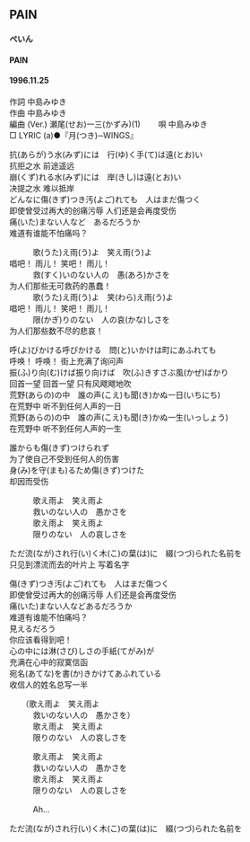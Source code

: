 ## PAIN
#### ぺいん
#### PAIN
#### 1996.11.25 


作詞     中島みゆき　　　　　   
作曲      中島みゆき  　　　   
編曲 (Ver.) 瀬尾(せお)一三(かずみ)(1)　　
唄     中島みゆき    
□ LYRIC (a)●『月(つき)─WINGS』     
   
   
抗(あらが)う水(みず)には　行(ゆ)く手(て)は遠(とお)い   
抗拒之水 前途遥远  
崩(くず)れる水(みず)には　岸(きし)は遠(とお)い   
决提之水 难以抵岸  
どんなに傷(きず)つき汚(よご)れても　人はまだ傷つく   
即使曾受过再大的创痛污辱 人们还是会再度受伤  
痛(いた)まない人など　あるだろうか   
难道有谁能不怕痛吗？  
   
　　　歌(うた)え雨(う)よ　笑え雨(う)よ   
      唱吧！ 雨儿！ 笑吧！ 雨儿！  
　　　救(すく)いのない人の　愚(あろ)かさを   
      为人们那些无可救药的愚蠢！  
　　　歌(うた)え雨(う)よ　笑(わら)え雨(う)よ   
      唱吧！ 雨儿！ 笑吧！ 雨儿！  
　　　限(かぎ)りのない　人の哀(かな)しさを   
      为人们那些数不尽的悲哀！  
   
呼(よ)びかける呼びかける　問(と)いかけは町にあふれても   
呼唤！ 呼唤！ 街上充满了询问声  
振(ふ)り向(む)けば振り向けば　吹(ふ)きすさぶ風(かぜ)ばかり   
回首一望 回首一望 只有风飕飕地吹  
荒野(あらの)の中　誰の声(こえ)も聞(き)かぬ一日(いちにち)   
在荒野中 听不到任何人声的一日   
荒野(あらの)の中　誰の声(こえ)も聞(き)かぬ一生(いっしょう)   
在荒野中 听不到任何人声的一生  
   
誰からも傷(きず)つけられず   
为了使自己不受到任何人的伤害   
身(み)を守(まも)るため傷(きず)つけた   
却因而受伤  
   
　　　歌え雨よ　笑え雨よ   
　　　救いのない人の　愚かさを   
　　　歌え雨よ　笑え雨よ   
　　　限りのない　人の哀しさを   
   
ただ流(なが)され行(い)く木(こ)の葉(は)に　綴(つづ)られた名前を   
只见到漂流而去的叶片上 写着名字  
   
傷(きず)つき汚(よご)れても　人はまだ傷つく   
即使曾受过再大的创痛污辱 人们还是会再度受伤   
痛(いた)まない人などあるだろうか   
难道有谁能不怕痛吗？  
見えるだろう   
你应该看得到吧！  
心の中には淋(さび)しさの手紙(てがみ)が   
充满在心中的寂寞信函  
宛名(あてな)を書(か)きかけてあふれている   
收信人的姓名总写一半  
   
　　（歌え雨よ　笑え雨よ   
　　　救いのない人の　愚かさを）   
　　　歌え雨よ　笑え雨よ   
　　　限りのない　人の哀しさを   
   
　　　歌え雨よ　笑え雨よ   
　　　救いのない人の　愚かさを   
　　　歌え雨よ　笑え雨よ   
　　　限りのない　人の哀しさを   
   
　　　Ah…   
   
ただ流(なが)され行(い)く木(こ)の葉(は)に　綴(つづ)られた名前を   